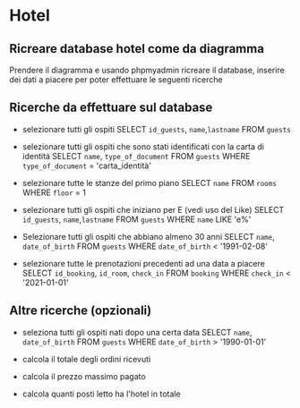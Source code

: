 # Hotel 
## Ricreare database hotel come da diagramma
Prendere il diagramma e usando phpmyadmin ricreare il database, 
inserire dei dati a piacere per poter effettuare le seguenti ricerche
## Ricerche da effettuare sul database
- selezionare tutti gli ospiti
    SELECT `id_guests`, `name`,`lastname` FROM `guests`

- selezionare tutti gli ospiti che sono stati identificati con la carta di identitá
    SELECT `name`, `type_of_document` FROM `guests` WHERE `type_of_document` = 'carta_identità'

- selezionare tutte le stanze del primo piano
    SELECT `name` FROM `rooms` WHERE `floor` = 1

- selezionare tutti gli ospiti che iniziano per E (vedi uso del Like)
    SELECT `id_guests`, `name`,`lastname` FROM `guests` WHERE `name` LIKE 'e%' 

- Selezionare tutti gli ospiti che abbiano almeno 30 anni
    SELECT `name`, `date_of_birth` FROM `guests` WHERE `date_of_birth` < '1991-02-08'

- selezionare tutte le prenotazioni precedenti ad una data a piacere
    SELECT `id_booking`, `id_room`, `check_in` FROM `booking` WHERE `check_in` < '2021-01-01'

## Altre ricerche (opzionali)
- seleziona tutti gli ospiti nati dopo una certa data
    SELECT `name`, `date_of_birth` FROM `guests` WHERE `date_of_birth` > '1990-01-01'

- calcola il totale degli ordini ricevuti
- calcola il prezzo massimo pagato
- calcola quanti posti letto ha l'hotel in totale